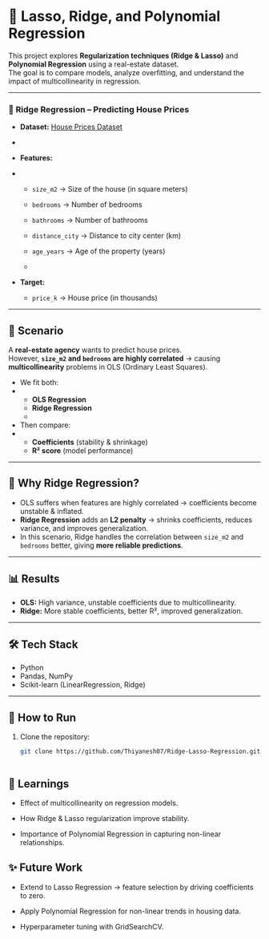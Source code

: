 # 🏡 Lasso, Ridge, and Polynomial Regression

This project explores **Regularization techniques (Ridge & Lasso)** and **Polynomial Regression** using a real-estate dataset.  
The goal is to compare models, analyze overfitting, and understand the impact of multicollinearity in regression.

---


### 🔹 Ridge Regression – Predicting House Prices


- **Dataset:** [House Prices Dataset](https://drive.google.com/file/d/1FDbOghfF0PbG7F8T1TNjK2U9c0BzDZTJ/view?usp=sharing)

- 
- **Features:**
- 
  - `size_m2` → Size of the house (in square meters)  
  - `bedrooms` → Number of bedrooms  
  - `bathrooms` → Number of bathrooms  
  - `distance_city` → Distance to city center (km)  
  - `age_years` → Age of the property (years)
 
  - 
- **Target:**  
  - `price_k` → House price (in thousands)

---

## 🎯 Scenario


A **real-estate agency** wants to predict house prices.  
However, **`size_m2` and `bedrooms` are highly correlated** → causing **multicollinearity** problems in OLS (Ordinary Least Squares).  

- We fit both:
- 
  - **OLS Regression**
  - **Ridge Regression**
  - 
- Then compare:
- 
  - **Coefficients** (stability & shrinkage)
  - **R² score** (model performance)

---

## 🔎 Why Ridge Regression?


- OLS suffers when features are highly correlated → coefficients become unstable & inflated.  
- **Ridge Regression** adds an **L2 penalty** → shrinks coefficients, reduces variance, and improves generalization.  
- In this scenario, Ridge handles the correlation between `size_m2` and `bedrooms` better, giving **more reliable predictions**.

---

## 📊 Results

- **OLS:** High variance, unstable coefficients due to multicollinearity.  
- **Ridge:** More stable coefficients, better R², improved generalization.  

---

## 🛠️ Tech Stack

- Python  
- Pandas, NumPy  
- Scikit-learn (LinearRegression, Ridge)  


---

## 🚀 How to Run

1. Clone the repository:
   ```bash
   git clone https://github.com/Thiyanesh07/Ridge-Lasso-Regression.git
```

```

## 📖 Learnings

- Effect of multicollinearity on regression models.

- How Ridge & Lasso regularization improve stability.

- Importance of Polynomial Regression in capturing non-linear relationships.

## ✨ Future Work

- Extend to Lasso Regression → feature selection by driving coefficients to zero.

- Apply Polynomial Regression for non-linear trends in housing data.

- Hyperparameter tuning with GridSearchCV.
